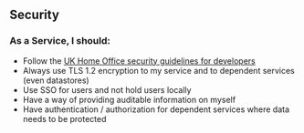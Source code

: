 ## Security

### As a Service, I should:

- Follow the [UK Home Office security guidelines for developers](https://github.com/UKHomeOffice/security-guide-for-developers)
- Always use TLS 1.2 encryption to my service and to dependent services (even datastores)
- Use SSO for users and not hold users locally
- Have a way of providing auditable information on myself
- Have authentication / authorization for dependent services where data needs to be protected
